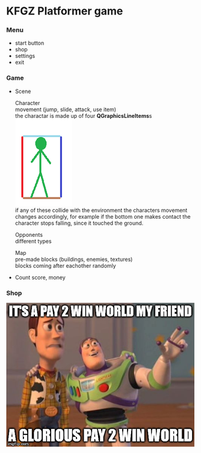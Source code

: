 # KFGZ Platformer game

### Menu
* start button
* shop
* settings
* exit
### Game
* Scene

   Character  
   movement (jump, slide, attack, use item)   
   the charactar is made up of four **QGraphicsLineItems**s   
   ![character](readmeIMG/character.png)   
   if any of these collide with the environment the characters movement changes accordingly, for example if the bottom one makes contact the character stops falling, since it touched the ground.
   
   Opponents  
   different types
   
   Map  
   pre-made blocks (buildings, enemies, textures)  
   blocks coming after eachother randomly
* Count score, money
### Shop
![shop](readmeIMG/shop.jpg)   